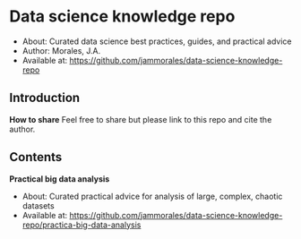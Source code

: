 # Data science knowledge repo
* About: Curated data science best practices, guides, and practical advice 
* Author: Morales, J.A.
* Available at: https://github.com/jammorales/data-science-knowledge-repo

## Introduction
__How to share__
Feel free to share but please link to this repo and cite the author. 

## Contents
__Practical big data analysis__
* About: Curated practical advice for analysis of large, complex, chaotic datasets
* Available at: https://github.com/jammorales/data-science-knowledge-repo/practica-big-data-analysis
